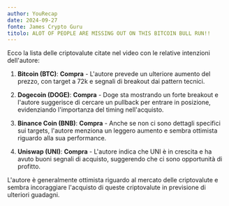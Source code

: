 ```yaml
---
author: YouRecap
date: 2024-09-27
fonte: James Crypto Guru
titolo: ALOT OF PEOPLE ARE MISSING OUT ON THIS BITCOIN BULL RUN!!
---
```


Ecco la lista delle criptovalute citate nel video con le relative intenzioni dell'autore:

1. **Bitcoin (BTC)**: **Compra** - L'autore prevede un ulteriore aumento del prezzo, con target a 72k e segnali di breakout dai pattern tecnici.

2. **Dogecoin (DOGE)**: **Compra** - Doge sta mostrando un forte breakout e l'autore suggerisce di cercare un pullback per entrare in posizione, evidenziando l'importanza del timing nell'acquisto.

3. **Binance Coin (BNB)**: **Compra** - Anche se non ci sono dettagli specifici sui targets, l'autore menziona un leggero aumento e sembra ottimista riguardo alla sua performance.

4. **Uniswap (UNI)**: **Compra** - L'autore indica che UNI è in crescita e ha avuto buoni segnali di acquisto, suggerendo che ci sono opportunità di profitto.

L'autore è generalmente ottimista riguardo al mercato delle criptovalute e sembra incoraggiare l'acquisto di queste criptovalute in previsione di ulteriori guadagni.
